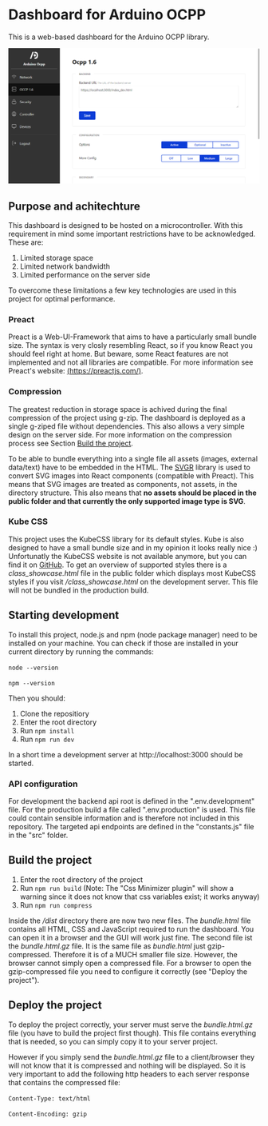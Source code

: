 # Dashboard for Arduino OCPP

This is a web-based dashboard for the Arduino OCPP library.

![Screenshot](docs/img/dashboard_screenshot.png)

## Purpose and achitechture

This dashboard is designed to be hosted on a microcontroller. With this requirement in mind some important restrictions have to be acknowledged.
These are:

1. Limited storage space
2. Limited network bandwidth
3. Limited performance on the server side

To overcome these limitations a few key technologies are used in this project for optimal performance.

### Preact

Preact is a Web-UI-Framework that aims to have a particularly small bundle size. The syntax is very closly resembling React, so if you know
React you should feel right at home. But beware, some React features are not implemented and not all libraries are compatible. For
more information see Preact's website: [(https://preactjs.com/)](https://preactjs.com/).

### Compression

The greatest reduction in storage space is achived during the final compression of the project using g-zip. The dashboard
is deployed as a single g-ziped file without dependencies. This also allows a very simple design on the server side. For more information on the compression process see Section [Build the project](##build-the-project).

To be able to bundle everything into a single file all assets (images, external data/text) have to be embedded in the HTML. The [SVGR](https://react-svgr.com/docs/webpack/) library is used to convert SVG images into React components (compatible with Preact). This means that SVG images are treated as components, not assets, in the directory structure. This also means that **no assets should be placed in the public folder and that currently the only supported image type is SVG**.

### Kube CSS

This project uses the KubeCSS library for its default styles. Kube is also designed to have a small bundle size and in my opinion it looks really nice :) Unfortunatly the KubeCSS website is not available anymore, but you can find it on [GitHub](https://github.com/imperavi/kube). To get an overview of supported styles there is a *class_showcase.html* file in the public folder which displays most KubeCSS styles if you visit */class_showcase.html* on the development server. This file will not be bundled in the production build.

## Starting development

To install this project, node.js and npm (node package manager) need to be installed on your machine. You can check if those are installed in your current directory by running the commands:

`node --version`

`npm --version`

Then you should:

1. Clone the repositiory
2. Enter the root directory
3. Run `npm install`
4. Run `npm run dev`

In a short time a development server at http://localhost:3000 should be started.

### API configuration

For development the backend api root is defined in the ".env.development" file. For the production build a file called ".env.production" is used. This file could contain sensible information and is therefore not included in this repository.
The targeted api endpoints are defined in the "constants.js" file in the "src" folder.

## Build the project

1. Enter the root directory of the project
2. Run `npm run build` (Note: The "Css Minimizer plugin" will show a warning since it does not know that css variables exist; it works anyway)
3. Run `npm run compress`
   
Inside the */dist* directory there are now two new files. The *bundle.html* file contains all HTML, CSS and JavaScript required to run the dashboard. You can open it in a browser and the GUI will work just fine. The second file ist the *bundle.html.gz* file. It is the same file as *bundle.html* just gzip-compressed. Therefore it is of a MUCH smaller file size. However, the browser cannot simply open a compressed file. For a browser to open the gzip-compressed file you need to configure it correctly (see "Deploy the project").

## Deploy the project

To deploy the project correctly, your server must serve the *bundle.html.gz* file (you have to build the project first though). This file contains everything that is needed, so you can simply copy it to your server project.

However if you simply send the *bundle.html.gz* file to a client/browser they will not know that it is compressed and nothing will be displayed. So it is very important to add the following http headers to each server response that contains the compressed file:

`Content-Type: text/html`

`Content-Encoding: gzip`